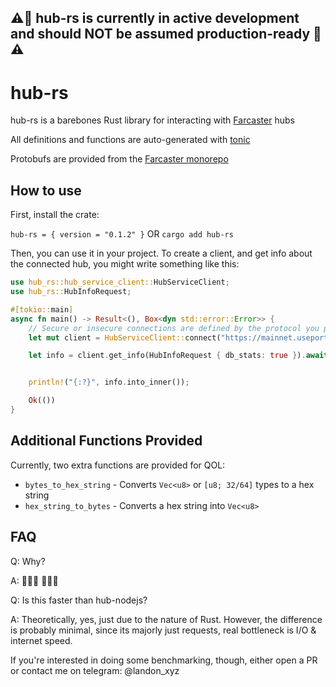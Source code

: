 ## ⚠️🚧 hub-rs is currently in active development and should NOT be assumed production-ready 🚧⚠️

# hub-rs

hub-rs is a barebones Rust library for interacting with [Farcaster](https://farcaster.xyz) hubs

All definitions and functions are auto-generated with [tonic](https://github.com/hyperium/tonic)

Protobufs are provided from the [Farcaster monorepo](https://github.com/farcasterxyz/hub-monorepo)

## How to use
First, install the crate:

`hub-rs = { version = "0.1.2" }`  OR `cargo add hub-rs`

Then, you can use it in your project. To create a client, and get info about the connected hub, you might write something like this:
```rust
use hub_rs::hub_service_client::HubServiceClient;
use hub_rs::HubInfoRequest;

#[tokio::main]
async fn main() -> Result<(), Box<dyn std::error::Error>> {
    // Secure or insecure connections are defined by the protocol you provide, either http or https
    let mut client = HubServiceClient::connect("https://mainnet.useportals.app:2283").await?;

    let info = client.get_info(HubInfoRequest { db_stats: true }).await?;


    println!("{:?}", info.into_inner());

    Ok(())
}
```

## Additional Functions Provided
Currently, two extra functions are provided for QOL:
- `bytes_to_hex_string` - Converts `Vec<u8>` or `[u8; 32/64]` types to a hex string
- `hex_string_to_bytes` - Converts a hex string into `Vec<u8>`

## FAQ

Q:  Why?

A: 🦀🦀🦀 🚀🚀🚀

Q: Is this faster than hub-nodejs?

A: Theoretically, yes, just due to the nature of Rust. However, the difference is probably minimal, since its majorly just requests, real bottleneck is I/O & internet speed. 

If you're interested in doing some benchmarking, though, either open a PR or contact me on telegram: @landon_xyz



